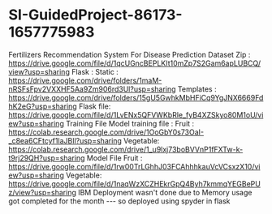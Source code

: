 # SI-GuidedProject-86173-1657775983
Fertilizers Recommendation System For Disease Prediction
Dataset Zip : https://drive.google.com/file/d/1qcUGncBEPLKIt10mZp7S2Gam6apLUBCQ/view?usp=sharing
Flask : 
  Static    : https://drive.google.com/drive/folders/1maM-nRSFsFpv2VXXHF5Aa9Zm906rd3Ul?usp=sharing
  Templates : https://drive.google.com/drive/folders/15gU5GwhkMbHFiCq9YgJNX6669FdhK2eG?usp=sharing
  Flask file: https://drive.google.com/file/d/1LvENx5QFVWKbRle_fyB4XZSkyo80M1oU/view?usp=sharing
Training File
  Model training file  : 
    Fruit    :  https://colab.research.google.com/drive/1OoGbY0s73OaI-_c8ea6CFtcyf1laJBIl?usp=sharing
    Vegetable:  https://colab.research.google.com/drive/1_u9lxj73boBVVnP1fFXTw-k-t9rj29QH?usp=sharing
  Model File
    Fruit    :  https://drive.google.com/file/d/1rw00TrLGhhJ03FCAhhhkauVcVCsxzX10/view?usp=sharing
    Vegetable:  https://drive.google.com/file/d/1naqWzXCZHEkrGpQ4Byh7kmmqYEGBePUz/view?usp=sharing
IBM Deployment wasn't done due to Memory usage got completed for the month --- so deployed using spyder in flask
